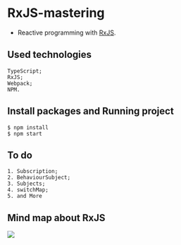# RxJS-mastering

- Reactive programming with [RxJS](https://rxjs.dev/).

## Used technologies

  ```
  TypeScript;
  RxJS;
  Webpack;
  NPM.
  ```

## Install packages and Running project

  ```
  $ npm install
  $ npm start 
  ```

## To do

  ```
  1. Subscription;
  2. BehaviourSubject;
  3. Subjects;
  4. switchMap;
  5. and More
  ```


## Mind map about RxJS

<img src="https://miro.medium.com/max/1400/1*HeOwc9fteR4oiVheE7qnAg.png">
